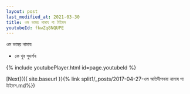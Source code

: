 ```yaml
---
layout: post
last_modified_at: 2021-03-30
title: ওম ভাময় নামায গা টাইমস
youtubeId: fkwZq8NQUPE
---
```

 
 
 ওম ভাময় নামায  
 
 -  কে খুব সুদর্শন 
 
  
 
  
 
 
 
 
 
 


{% include youtubePlayer.html id=page.youtubeId %}
 
[Next]({{ site.baseurl }}{% link  split1/_posts/2017-04-27-ওম অতিদীপথযা নামায গা টাইমস.md%})
 

